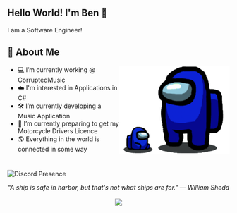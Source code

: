 
## Hello World! I'm Ben 👋

I am a Software Engineer!

## 📘 About Me

<img src="sus.png" height="200" align="right">

- 💻 I’m currently working @ CorruptedMusic
- ☁️ I'm interested in Applications in C#
- 🛠️ I’m currently developing a Music Application
- 📖 I’m currently preparing to get my Motorcycle Drivers Licence
- 🌎 Everything in the world is connected in some way
#
![Discord Presence](https://lanyard.cnrad.dev/api/1002029680876068944)
<p align="center">
   <i>"A ship is safe in harbor, but that's not what ships are for." — William Shedd
</i>
   
<br>
<br>
<a target="_blank" href="mailto:k3botxyz@gmail.com"><img src="https://img.shields.io/badge/-Email-D14836?style=for-the-badge&logo=Gmail&logoColor=white"></img></a>
<br>

</p>       
